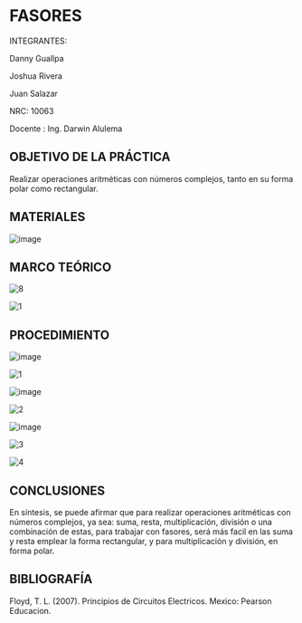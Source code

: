 # FASORES

INTEGRANTES:

Danny Guallpa

Joshua Rivera

Juan Salazar

NRC: 10063

Docente : Ing. Darwin Alulema

## OBJETIVO DE LA PRÁCTICA

Realizar operaciones aritméticas con números complejos, tanto en su forma polar como rectangular.

## MATERIALES

![image](https://user-images.githubusercontent.com/116693260/221188828-d7168fb1-9007-4832-8dfe-a864f391711e.png)

## MARCO TEÓRICO

![8](https://user-images.githubusercontent.com/116693260/221188503-3500db2e-ca17-42e8-a45e-16d5eb0963c4.jpg)

![1](https://user-images.githubusercontent.com/116693260/221186821-a7ec7f41-ba1e-40cf-b413-7a72157b4551.jpg)

## PROCEDIMIENTO

![image](https://user-images.githubusercontent.com/116693260/221189012-d84d8a0e-1898-46c9-8b8d-4326f1dc165b.png)

![1](https://user-images.githubusercontent.com/116693260/221186264-e4fd02b7-b21c-45a1-8b68-b057d1204af2.jpg)

![image](https://user-images.githubusercontent.com/116693260/221189093-019bf423-1747-40d8-a7d0-31cb82848e88.png)

![2](https://user-images.githubusercontent.com/116693260/221186273-41f7cdbb-6300-44ba-8ed3-fcd94f41462b.jpg)

![image](https://user-images.githubusercontent.com/116693260/221189462-1cc90769-ea4f-486d-b576-cc35e7372e72.png)

![3](https://user-images.githubusercontent.com/116693260/221186275-54932a18-2001-4899-b793-e7c6c489c442.jpg)

![4](https://user-images.githubusercontent.com/116693260/221186282-0872a3e2-997e-43d8-a4c4-d287b4fe390b.jpg)

## CONCLUSIONES

En síntesis, se puede afirmar que para realizar operaciones aritméticas con números complejos, ya sea: suma, resta, multiplicación, división o una combinación de estas, para trabajar con fasores, será más facil en las suma y resta emplear la forma rectangular, y para multiplicación y división, en forma polar. 

## BIBLIOGRAFÍA

Floyd, T. L. (2007). Principios de Circuitos Electricos. Mexico: Pearson Educacion.
